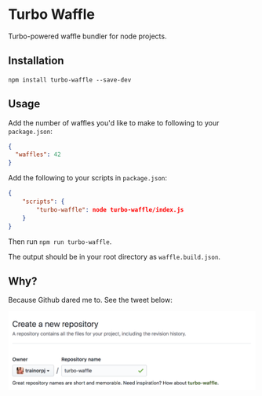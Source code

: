 # Turbo Waffle

Turbo-powered waffle bundler for node projects.

## Installation

```
npm install turbo-waffle --save-dev
```

## Usage

Add the number of waffles you'd like to make to following to your `package.json`:

```json
{
  "waffles": 42
}
```

Add the following to your scripts in `package.json`:

```json
{
    "scripts": {
        "turbo-waffle": node turbo-waffle/index.js
    }
}
```

Then run `npm run turbo-waffle`.

The output should be in your root directory as `waffle.build.json`.

## Why?

Because Github dared me to. See the tweet below:

![turbo waffle inception](initial-tweet.png)
